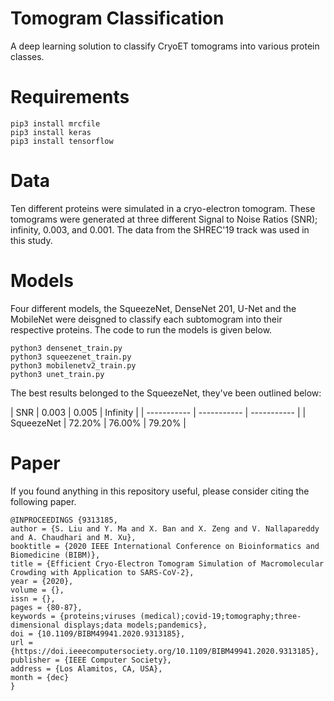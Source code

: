 # Tomogram Classification

A deep learning solution to classify CryoET tomograms into various protein classes.

# Requirements

```python3
pip3 install mrcfile
pip3 install keras
pip3 install tensorflow
```

# Data

Ten different proteins were simulated in a cryo-electron tomogram. These tomograms were generated at three different Signal to Noise Ratios (SNR); infinity, 0.003, and 0.001. The data from the SHREC'19 track was used in this study. 

# Models

Four different models, the SqueezeNet, DenseNet 201, U-Net and the MobileNet were deisgned to classify each subtomogram into their respective proteins. The code to run the models is given below.

```python3
python3 densenet_train.py
python3 squeezenet_train.py
python3 mobilenetv2_train.py
python3 unet_train.py
```

The best results belonged to the SqueezeNet, they've been outlined below:

| SNR      | 0.003 | 0.005 | Infinity | 
| ----------- | ----------- | ----------- |
| SqueezeNet   | 72.20%         | 76.00%         | 79.20% |

# Paper

If you found anything in this repository useful, please consider citing the following paper.

```
@INPROCEEDINGS {9313185,
author = {S. Liu and Y. Ma and X. Ban and X. Zeng and V. Nallapareddy and A. Chaudhari and M. Xu},
booktitle = {2020 IEEE International Conference on Bioinformatics and Biomedicine (BIBM)},
title = {Efficient Cryo-Electron Tomogram Simulation of Macromolecular Crowding with Application to SARS-CoV-2},
year = {2020},
volume = {},
issn = {},
pages = {80-87},
keywords = {proteins;viruses (medical);covid-19;tomography;three-dimensional displays;data models;pandemics},
doi = {10.1109/BIBM49941.2020.9313185},
url = {https://doi.ieeecomputersociety.org/10.1109/BIBM49941.2020.9313185},
publisher = {IEEE Computer Society},
address = {Los Alamitos, CA, USA},
month = {dec}
}
```
